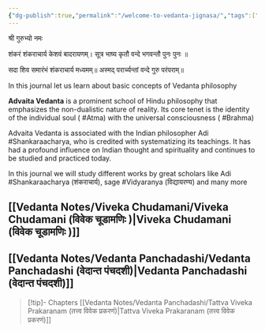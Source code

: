 ```yaml
---
{"dg-publish":true,"permalink":"/welcome-to-vedanta-jignasa/","tags":["gardenEntry"]}
---
```


श्री गुरुभ्यो नमः

शंकरं शंकराचार्य केशवं बादरायणम्। 
सूत्र भाष्य कृतौ वन्दे भगवन्तौ पुनः पुनः ॥

सदा शिव समारंभं शंकराचार्य मध्यमम्॥
अस्मद् परार्च्यन्तां वन्दे गुरु परंपराम्॥ 


In this journal let us learn about basic concepts of Vedanta philosophy

**Advaita Vedanta** is a prominent school of Hindu philosophy that emphasizes the non-dualistic nature of reality. Its core tenet is the identity of the individual soul ( #Atma) with the universal consciousness ( #Brahma)

Advaita Vedanta is  associated with the Indian philosopher Adi #Shankaraacharya, who is credited with systematizing its teachings. It has had a profound influence on Indian thought and spirituality and continues to be studied and practiced today.

In this journal we will study different works by great scholars like Adi #Shankaraacharya (शंकराचार्य), sage #Vidyaranya  (विद्यायरण्य) and many more

## [[Vedanta Notes/Viveka Chudamani/Viveka Chudamani (विवेक चूडामणिः  )\|Viveka Chudamani (विवेक चूडामणिः  )]]

## [[Vedanta Notes/Vedanta Panchadashi/Vedanta Panchadashi (वेदान्त पंचदशी)\|Vedanta Panchadashi (वेदान्त पंचदशी)]]

>[!tip]- Chapters
[[Vedanta Notes/Vedanta Panchadashi/Tattva Viveka Prakaranam (तत्त्व विवेक प्रकरणं)\|Tattva Viveka Prakaranam (तत्त्व विवेक प्रकरणं)]]





